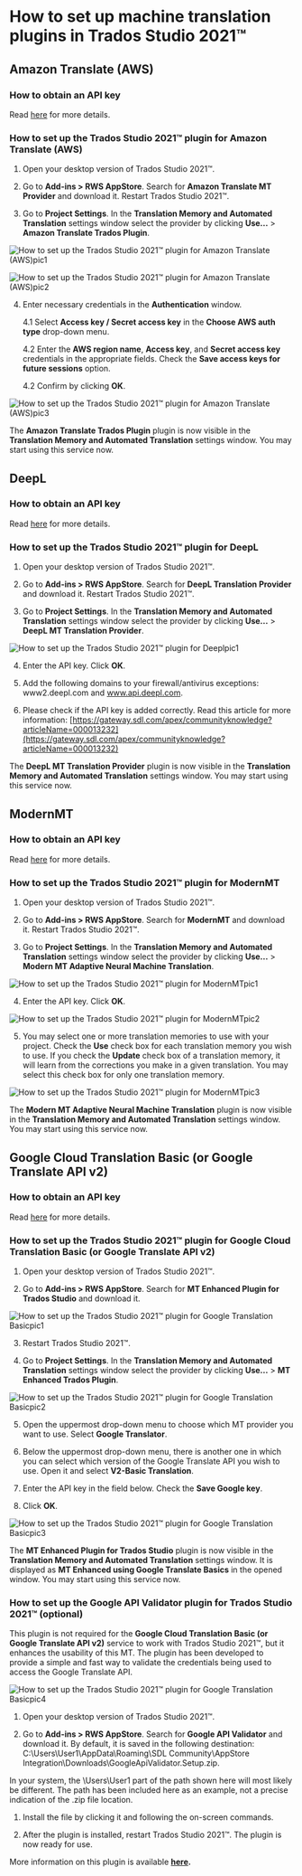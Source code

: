 # How to set up machine translation plugins in Trados Studio 2021™


## Amazon Translate (AWS)


### How to obtain an API key


Read [here](api-keys.md#amazon-translate-aws) for more details.  


### How to set up the Trados Studio 2021™ plugin for Amazon Translate (AWS)


1. Open your desktop version of Trados Studio 2021™.
 
2. Go to **Add-ins > RWS AppStore**. Search for **Amazon Translate MT Provider** and download it. Restart Trados Studio 2021™.

 
3.  Go to **Project Settings**. In the **Translation Memory and Automated Translation** settings window select the provider by clicking **Use...** > **Amazon Translate Trados Plugin**.



![How to set up the Trados Studio 2021™ plugin for Amazon Translate (AWS)pic1](trados_for_amazon1.png)


![How to set up the Trados Studio 2021™ plugin for Amazon Translate (AWS)pic2](trados_for_amazon2.png)  


4.  Enter necessary credentials in the **Authentication** window.


    4.1  Select **Access key  / Secret access key** in the **Choose AWS auth type** drop-down menu.
		
    4.2 Enter the **AWS region name**, **Access key**, and **Secret access key** credentials in the appropriate fields. Check the **Save access keys for future sessions** option.
    
    4.2 Confirm by clicking **OK**.

![How to set up the Trados Studio 2021™ plugin for Amazon Translate (AWS)pic3](trados_for_amazon3.png)  


The **Amazon Translate Trados Plugin** plugin is now visible in the **Translation Memory and Automated Translation** settings window. You may start using this service now.


## DeepL


### How to obtain an API key


Read [here](api-keys.md#deepl) for more details.  


### How to set up the Trados Studio 2021™ plugin for DeepL


1.  Open your desktop version of Trados Studio 2021™.<br>


2.  Go to **Add-ins > RWS AppStore**. Search for **DeepL Translation Provider** and download it. Restart Trados Studio 2021™.


3.  Go to **Project Settings**. In the **Translation Memory and Automated Translation** settings window select the provider by clicking **Use...** > **DeepL MT Translation Provider**.


![How to set up the Trados Studio 2021™ plugin for Deeplpic1](trados_for_deepl1.png)  


4.  Enter the API key. Click **OK**.

 
5.  Add the following domains to your firewall/antivirus exceptions: www2.deepl.com and www.api.deepl.com.


6.  Please check if the API key is added correctly. Read this article for more information: [https://gateway.sdl.com/apex/communityknowledge?articleName=000013232](https://gateway.sdl.com/apex/communityknowledge?articleName=000013232)


The **DeepL MT Translation Provider** plugin is now visible in the **Translation Memory and Automated Translation** settings window. You may start using this service now.


## ModernMT


### How to obtain an API key  


Read [here](api-keys.md#modernmt) for more details.  


### How to set up the Trados Studio 2021™ plugin for ModernMT


1.  Open your desktop version of Trados Studio 2021™.


2.  Go to **Add-ins > RWS AppStore**. Search for **ModernMT** and download it. Restart Trados Studio 2021™.


3.  Go to **Project Settings**. In the **Translation Memory and Automated Translation** settings window select the provider by clicking **Use...** > **Modern MT Adaptive Neural Machine Translation**.



![How to set up the Trados Studio 2021™ plugin for ModernMTpic1](trados_for_modernmt1.png)



4. Enter the API key. Click **OK**.


![How to set up the Trados Studio 2021™ plugin for ModernMTpic2](trados_for_modernmt2.png)

 
5.  You may select one or more translation memories to use with your project. Check the **Use** check box for each translation memory you wish to use. If you check the **Update** check box of a translation memory, it will learn from the corrections you make in a given translation. You may select this check box for only one translation memory.

![How to set up the Trados Studio 2021™ plugin for ModernMTpic3](trados_for_modernmt3.png)


The **Modern MT Adaptive Neural Machine Translation** plugin is now visible in the **Translation Memory and Automated Translation** settings window. You may start using this service now.


## Google Cloud Translation Basic (or Google Translate API v2)  


### How to obtain an API key


Read [here](api-keys.md#google-cloud-translation-basic-or-google-translate-api-v2) for more details.  


### How to set up the Trados Studio 2021™ plugin for Google Cloud Translation Basic (or Google Translate API v2)


1.  Open your desktop version of Trados Studio 2021™.


2.  Go to **Add-ins > RWS AppStore**. Search for **MT Enhanced Plugin for Trados Studio** and download it.


![How to set up the Trados Studio 2021™ plugin for Google Translation Basicpic1](trados_for_google1.png)


3.  Restart Trados Studio 2021™.


4.  Go to **Project Settings**. In the **Translation Memory and Automated Translation** settings window select the provider by clicking **Use...** > **MT Enhanced Trados Plugin**.



![How to set up the Trados Studio 2021™ plugin for Google Translation Basicpic2](trados_for_google2.png)



5.  Open the uppermost drop-down menu to choose which MT provider you want to use. Select **Google Translator**.


6.  Below the uppermost drop-down menu, there is another one in which you can select which version of the Google Translate API you wish to use. Open it and select **V2-Basic Translation**.


7.  Enter the API key in the field below. Check the **Save Google key**.

 
8.  Click **OK**.


![How to set up the Trados Studio 2021™ plugin for Google Translation Basicpic3](trados_for_google3.png)


The **MT Enhanced Plugin for Trados Studio** plugin is now visible in the **Translation Memory and Automated Translation** settings window. It is displayed as **MT Enhanced using Google Translate Basics** in the opened window. You may start using this service now.



### How to set up the Google API Validator plugin for Trados Studio 2021™ (optional)


This plugin is not required for the **Google Cloud Translation Basic (or Google Translate API v2)** service to work with Trados Studio 2021™, but it enhances the usability of this MT. The plugin has been developed to provide a simple and fast way to validate the credentials being used to access the Google Translate API.


![How to set up the Trados Studio 2021™ plugin for Google Translation Basicpic4](trados_for_google4.png)


1.  Open your desktop version of Trados Studio 2021™.


2.  Go to **Add-ins > RWS AppStore**. Search for **Google API Validator** and download it. By default, it is saved in the following destination: C:\Users\User1\AppData\Roaming\SDL Community\AppStore Integration\Downloads\GoogleApiValidator.Setup.zip.
 
In your system, the \Users\User1 part of the path shown here will most likely be different. The path has been included here as an example, not a precise indication of the .zip file location.


1.  Install the file by clicking it and following the on-screen commands.



2.  After the plugin is installed, restart Trados Studio 2021™. The plugin is now ready for use.


 
 More information on this plugin is available **[here](https://community.sdl.com/product-groups/translationproductivity/w/customer-experience/5493/google-api-validator).**


